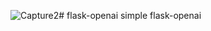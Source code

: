 ![Capture2](https://github.com/novialdiashari/flask-openai/assets/72204601/bfd78706-a782-4542-b481-43559f5b8120)# flask-openai
simple flask-openai



